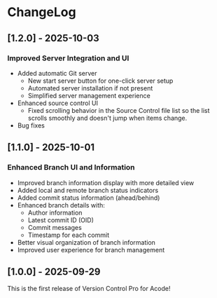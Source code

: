 # ChangeLog

## [1.2.0] - 2025-10-03

### Improved Server Integration and UI
- Added automatic Git server
  - New start server button for one-click server setup
  - Automated server installation if not present
  - Simplified server management experience
- Enhanced source control UI
  - Fixed scrolling behavior in the Source Control file list so the list scrolls smoothly and doesn't jump when items change.
- Bug fixes

## [1.1.0] - 2025-10-01

### Enhanced Branch UI and Information
- Improved branch information display with more detailed view
- Added local and remote branch status indicators
- Added commit status information (ahead/behind)
- Enhanced branch details with:
  - Author information
  - Latest commit ID (OID)
  - Commit messages
  - Timestamp for each commit
- Better visual organization of branch information
- Improved user experience for branch management

## [1.0.0] - 2025-09-29

This is the first release of Version Control Pro for Acode!